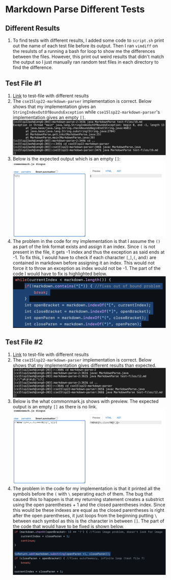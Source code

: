 # **Markdown Parse Different Tests**

## Different Results
1. To find tests with different results, I added some code to `script.sh` print out the name of each test file before its output. Then I ran `vimdiff` on the resulsts of a running a bash for loop to show me the differences between the files. However, this print out weird results that didn't match the output so I just manually ran random test files in each directory to find the difference.

## Test File #1
1. [Link](https://github.com/nidhidhamnani/markdown-parser/blob/main/test-files/19.md) to test-file with different results
2. The `cse15lsp22-markdown-parser` implementation is correct. Below shows that my implementation gives an `StringIndexOutOfBoundsException` while `cse15lsp22-markdown-parser`'s implementation gives an empty `[]`.
![Image](labreport5pics/lab1.1.png)
3. Below is the expected output which is an empty `[]`:
![Image](labreport5pics/lab1.2.png)
4. The problem in the code for my implementation is that I assume the `()` as part of the link format exists and assign it an index. Since `(` is not present in the file, it gets -1 index and thus the exception as said ends at -1. To fix this, I would have to check if each character `[`,`]`,`(`, and`)` are contained in markdown before assigning it an index. This would not force it to throw an exception as index would not be -1. The part of the code I would have to fix is highlighted below. 
![Image](labreport5pics/lab1.3.png)

## Test File #2
1. [Link](https://github.com/nidhidhamnani/markdown-parser/blob/main/test-files/12.md) to test-file with different results
2. The `cse15lsp22-markdown-parser` implementation is correct. Below shows that my implementation gives different results than expected.
![Image](labreport5pics/lab2.1.png)
3. Below is the what commonmark.js shows with preview. The expected output is an empty `[]` as there is no link.
![Image](labreport5pics/lab2.2.png)
4. The problem in the code for my implementation is that it printed all the symbols before the `(` with `\` seperating each of them. The bug that caused this to happen is that my returning statement creates a substrict using the open parentheses + 1 and the closed parentheses index. Since this would be these indexes are equal as the closed parentheses is right after the open parentheses, it just loops from the beginning putting `\` between each symbol as this is the character in between `[]`. The part of the code that would have to be fixed is shown below.
![Image](labreport5pics/lab2.3.png)

